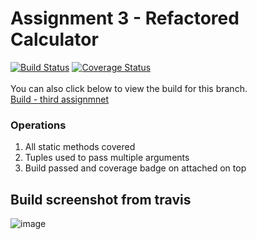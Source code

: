 #  Assignment 3 - Refactored Calculator 
[![Build Status](https://app.travis-ci.com/njitvjk/calc2.svg?branch=calc_part3)](https://app.travis-ci.com/njitvjk/calc2)
[![Coverage Status](https://coveralls.io/repos/github/njitvjk/calc2/badge.svg?branch=calc_part3)](https://coveralls.io/github/njitvjk/calc2?branch=calc_part3)
<br/><br/>
You can also click below to view the build for this branch.<br/>
[Build - third assignmnet](https://app.travis-ci.com/github/njitvjk/calc2/builds/241876414)

### Operations
1. All static methods covered 
2. Tuples used to pass multiple arguments
3. Build passed and coverage badge on attached on top 

## Build screenshot from travis 
![image](https://user-images.githubusercontent.com/90334123/142344366-8a20f18d-b92c-4b7c-98d0-da3f6d4be7da.png)


